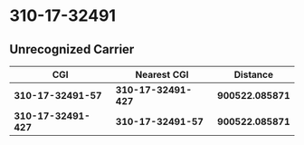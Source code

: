 # 310-17-32491
## Unrecognized Carrier


| CGI | Nearest CGI | Distance |
|-----|-------------|----------|
| **310-17-32491-57** | **310-17-32491-427** | **900522.085871** |
| **310-17-32491-427** | **310-17-32491-57** | **900522.085871** |
